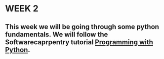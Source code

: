 # WEEK 2

## This week we will be going through some python fundamentals. We will follow the Softwarecaprpentry tutorial [Programming with Python](https://swcarpentry.github.io/python-novice-inflammation/index.html).   



